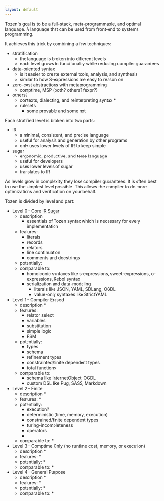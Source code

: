 ```yaml
---
layout: default
---
```


Tozen's goal is to be a full-stack, meta-programmable, and optimal language.
A language that can be used from front-end to systems programming.

It achieves this trick by combining a few techniques:
* stratification
  * the language is broken into different levels
  * each level grows in functionality while reducing compiler guarantees
* data-oriented syntax
  * is it easier to create external tools, analysis, and synthesis
  * similar to how S-expressions are easy to reason on
* zero-cost abstractions with metaprogramming
  * comptime, MSP (both? others? fexpr?)
* others?
  * contexts, dialecting, and reinterpreting syntax
    * 
  * rulesets
    * some provable and some not

Each stratified level is broken into two parts:
* IR
  * a minimal, consistent, and precise language
  * useful for analysis and generation by other programs
  * only uses lower levels of IR to keep simple
* sugar
  * ergonomic, productive, and terse language
  * useful for developers
  * uses lower levels of sugar
  * translates to IR

As levels grow in complexity they lose compiler guarantees.
It is often best to use the simplest level possible.
This allows the compiler to do more optimizations and verification on your behalf.

Tozen is divided by level and part:
* Level 0 - Core [IR](./core) [Sugar](./core_sugar)
  * description
    * essentials of Tozen syntax which is necessary for every implementation
  * features:
    * literals
    * records
    * relators
    * line continuation
    * comments and docstrings
  * potentially:
  * comparable to:
    * homoiconic syntaxes like s-expressions, sweet-expressions, o-expressions, Rebol syntax
    * serialization and data-modeling
      * literals like JSON, YAML, SDLang, OGDL
      * value-only syntaxes like StrictYAML
* Level 1 - Compiler Erased
  * description
    * 
  * features:
    * relator select
    * variables
    * substitution
    * simple logic
    * FSM
  * potentially:
    * types
    * schema
    * refinement types
    * constrainted/finite dependent types
    * total functions
  * comparable to:
    * schema like InternetObject, OGDL
    * custom DSL like Pug, SASS, Markdown
* Level 2 - Finite
  * description
    * 
  * features:
    * 
  * potentially:
    * execution?
    * deterministic (time, memory, execution)
    * constrained/finite dependent types
    * turing-incompleteness
    * operators
    * 
  * comparable to:
    * 
* Level 3 - Comptime Only (no runtime cost, memory, or execution)
  * description
    * 
  * features:
    * 
  * potentially:
    * 
  * comparable to:
    * 
* Level 4 - General Purpose
  * description
    * 
  * features:
    * 
  * potentially:
    * 
  * comparable to:
    * 
